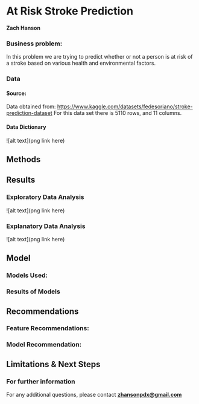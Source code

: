 # At Risk Stroke Prediction
 
**Zach Hanson**

### Business problem:
In this problem we are trying to predict whether or not a person is at risk of a stroke based on various health and environmental factors.

### Data
#### Source:
Data obtained from: https://www.kaggle.com/datasets/fedesoriano/stroke-prediction-dataset
For this data set there is 5110 rows, and 11 columns. 

#### Data Dictionary
![alt text](png link here)



## Methods


## Results
### Exploratory Data Analysis
![alt text](png link here)


### Explanatory Data Analysis
![alt text](png link here)



## Model
### Models Used:


### Results of Models


## Recommendations

### Feature Recommendations:

  
### Model Recommendation:



## Limitations & Next Steps



### For further information

For any additional questions, please contact **zhansonpdx@gmail.com**
